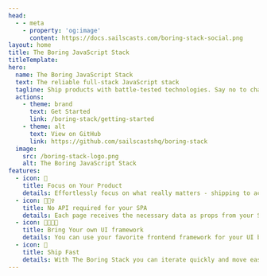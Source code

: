 ```yaml
---
head:
  - - meta
    - property: 'og:image'
      content: https://docs.sailscasts.com/boring-stack-social.png
layout: home
title: The Boring JavaScript Stack
titleTemplate:
hero:
  name: The Boring JavaScript Stack
  text: The reliable full-stack JavaScript stack
  tagline: Ship products with battle-tested technologies. Say no to chasing JavaScript trends.
  actions:
    - theme: brand
      text: Get Started
      link: /boring-stack/getting-started
    - theme: alt
      text: View on GitHub
      link: https://github.com/sailscastshq/boring-stack
  image:
    src: /boring-stack-logo.png
    alt: The Boring JavaScript Stack
features:
  - icon: 🎯
    title: Focus on Your Product
    details: Effortlessly focus on what really matters - shipping to actual real users.
  - icon: 🙅🏾‍♀️
    title: No API required for your SPA
    details: Each page receives the necessary data as props from your Sails backend.
  - icon: 🫱🏾‍🫲🏿
    title: Bring Your own UI framework
    details: You can use your favorite frontend framework for your UI be it Vue, React, or Svelte.
  - icon: 🚀
    title: Ship Fast
    details: With The Boring Stack you can iterate quickly and move easily from MVP to scale.
---
```


<style>
:root {
  --vp-home-hero-name-color: transparent;
  --vp-home-hero-name-background: -webkit-linear-gradient(120deg, #fecb05 30%, #02b7ed);

  --vp-home-hero-image-background-image: linear-gradient(-45deg,  #00d882 50%, #fecb05 50%);
  --vp-home-hero-image-filter: blur(44px);
}

@media (min-width: 640px) {
  :root {
    --vp-home-hero-image-filter: blur(56px);
  }
}

@media (min-width: 960px) {
  :root {
    --vp-home-hero-image-filter: blur(68px);
  }
}
</style>
